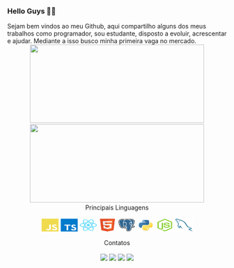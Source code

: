 ### Hello Guys 🤙🏽

<div>
  <lin> Sejam bem vindos ao meu Github, aqui compartilho alguns dos meus trabalhos como programador, sou estudante, disposto a evoluir, acrescentar e ajudar. Mediante a isso busco minha primeira vaga no mercado. </lin>
  <br>
  
<div align="center">
  <a>
  <img height="180em" width="400" src="https://github-readme-stats.vercel.app/api?username=DaviDawidh&show_icons=true&theme=dark&include_all_commits=true&count_private=true"/>
  <img height="180em" width="400" src="https://github-readme-stats.vercel.app/api/top-langs/?username=DaviDawidh&layout=compact&langs_count=7&theme=dark"/>

</div>
  
  <div align="center">
    <lin>Principais Linguagens</lin>
  </div>
<div align="center" style="display: inline_block"><br>
    <img align="center" alt="Davi-Js" height="30" width="40" src="https://raw.githubusercontent.com/devicons/devicon/master/icons/javascript/javascript-plain.svg">
    <img align="center" alt="Davi-Ts" height="30" width="40" src="https://raw.githubusercontent.com/devicons/devicon/master/icons/typescript/typescript-plain.svg">
    <img align="center" alt="Davi-React" height="30" width="40" src="https://raw.githubusercontent.com/devicons/devicon/master/icons/react/react-original.svg">
    <img align="center" alt="Davi-HTML" height="30" width="40" src="https://raw.githubusercontent.com/devicons/devicon/master/icons/html5/html5-original.svg">
    <img align="center" alt="Davi-CSS" height="30" width="40" src="https://raw.githubusercontent.com/devicons/devicon/master/icons/postgresql/postgresql-original.svg">
    <img align="center" alt="Davi-Python" height="30" width="40" src="https://raw.githubusercontent.com/devicons/devicon/master/icons/python/python-original.svg">
    <img align="center" alt="Davi-Node" height="30" width="40" src="https://raw.githubusercontent.com/devicons/devicon/master/icons/nodejs/nodejs-original.svg">
    <img align="center" alt="Davi-MySql" height="30" width="40" src="https://raw.githubusercontent.com/devicons/devicon/master/icons/mysql/mysql-original.svg">
  
  </div>
  </div>
  
  <br>
  <div align="center">
    <lin>Contatos</lin>
  <div align="center">
    <br>
   <a href="https://www.linkedin.com/in/davi-oliveira-725950192/" target="_blank"><img src="https://img.shields.io/badge/-LinkedIn-%230077B5?style=for-the-badge&logo=linkedin&logoColor=white" target="_blank"></a>
  <a href="https://www.instagram.com/davidawidh/?hl=pt-br" target="_blank"><img src="https://img.shields.io/badge/Instagram-E4405F?style=for-the-badge&logo=instagram&logoColor=white" target="_blank"></a>
 <a href="https://discord.com/channels/@me" target="_blank"><img src="https://img.shields.io/badge/Discord-7289DA?style=for-the-badge&logo=discord&logoColor=white" target="_blank"></a> 
  <a href="https://mail.google.com/mail/u/0/?tab=rm&ogbl#inbox"><img src="https://img.shields.io/badge/-Gmail-%23333?style=for-the-badge&logo=gmail&logoColor=white" target="_blank"></a>
 </div>

